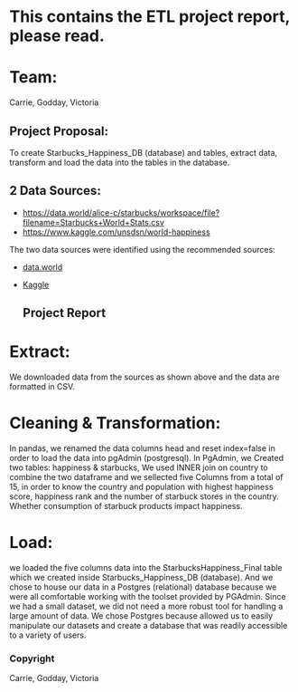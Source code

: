 # This contains the ETL project report, please read.

# Team:

Carrie, Godday, Victoria

## Project Proposal:
To create Starbucks_Happiness_DB (database) and tables, extract data, transform and load the data into the tables in the database.


## 2 Data Sources:
*	https://data.world/alice-c/starbucks/workspace/file?filename=Starbucks+World+Stats.csv
*	https://www.kaggle.com/unsdsn/world-happiness

The two data sources were identified using the recommended sources:
* [data.world](https://data.world/)
* [Kaggle](https://www.kaggle.com/)



   ## Project Report

# Extract: 
We downloaded data from the sources as shown above and the data are formatted in CSV.

# Cleaning & Transformation: 
In pandas, we renamed the data columns head and reset index=false in order to load the data into pgAdmin (postgresql). In PgAdmin, we Created two tables: happiness & starbucks, We used INNER join on country to combine the two dataframe and we sellected five Columns from a total of 15, in order to know the country and population with highest happiness score, happiness rank and the number of starbuck stores in the country. Whether consumption of starbuck products impact happiness. 

# Load: 
we loaded the five columns data into the StarbucksHappiness_Final table which we created inside Starbucks_Happiness_DB (database). And we chose to house our data in a Postgres (relational) database because we were all comfortable working with the toolset provided by PGAdmin.  Since we had a small dataset, we did not need a more robust tool for handling a large amount of data.  We chose Postgres because allowed us to easily manipulate our datasets and create a database that was readily accessible to a variety of users.

### Copyright

Carrie, Godday, Victoria

